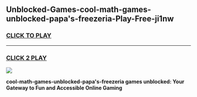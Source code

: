 
## Unblocked-Games-cool-math-games-unblocked-papa's-freezeria-Play-Free-ji1nw
<h3>
<a href="https://premium76.site?title=cool-math-games-unblocked-papa's-freezeria&ref=23A">CLICK TO PLAY</a></h3>
<hr>

<h3>
<a href="https://premium76.site?title=cool-math-games-unblocked-papa's-freezeria&ref=23A">CLICK 2 PLAY</a>
  
</h3>

<a href="https://premium76.site?title=cool-math-games-unblocked-papa's-freezeria&ref=23A"><img src="https://clearcache.store/games.png"></a>


**cool-math-games-unblocked-papa's-freezeria games unblocked: Your Gateway to Fun and Accessible Online Gaming**
